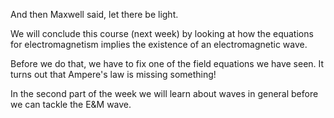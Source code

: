 And then Maxwell said, let there be  light.

We will conclude this course (next week) by looking at how the equations for electromagnetism implies the existence of an electromagnetic wave.

Before we do that, we have to fix one of the field equations we have seen. It turns out that Ampere's law is missing something!

In the second part of the week we will learn about waves in general before we can tackle the E&M wave. 